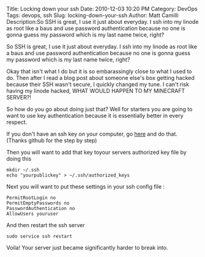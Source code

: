 Title: Locking down your ssh
Date: 2010-12-03 10:20 PM
Category: DevOps
Tags: devops, ssh
Slug: locking-down-your-ssh
Author: Matt Camilli
Description:So SSH is great, I use it just about everyday. I ssh into my linode as root like a baus and use password authentication because no one is gonna guess my password which is my last name twice, right?

So SSH is great, I use it just about everyday. I ssh into my linode as root like a baus
and use password authentication because no one is gonna guess my password which is my 
last name twice, right?

Okay that isn't what I do but it is so embarassingly close to what I used to do. Then after I
read a blog post about someone else's box getting hacked because their SSH wasn't secure, I quickly 
changed my tune. I can't risk having my linode hacked, WHAT WOULD HAPPEN TO MY MINECRAFT SERVER?!

So how do you go about doing just that? Well for starters you are going to want to use key
authentication because it is essentially better in every respect. 

If you don't have an ssh key on your computer, go [here](https://help.github.com/articles/generating-ssh-keys) and do that. (Thanks github for the step by step)

Then you will want to add that key toyour servers authorized key file by doing this

	mkdir ~/.ssh
	echo "yourpublickey" > ~/.ssh/authorized_keys

Next you will want to put these settings in your ssh config file : 

	PermitRootLogin no
	PermitEmptyPasswords no
	PasswordAuthentication no
	AllowUsers youruser

And then restart the ssh server

	sudo service ssh restart

Voila! Your server just became significantly harder to break into.
